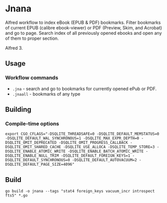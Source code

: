 # Jnana

Alfred workflow to index eBook (EPUB & PDF) bookmarks. Filter bookmarks of current EPUB (calibre ebook-viewer) or PDF (Preview, Skim, and Acrobat) and go to page. Search index of all previously opened ebooks and open any of them to proper section.

Alfred 3.

## Usage

### Workflow commands

- `.jna` - search and go to bookmarks for currently opened ePub or PDF.
- `.jnaall` - bookmarks of any type

## Building

### Compile-time options

`export CGO_CFLAGS="-DSQLITE_THREADSAFE=0 -DSQLITE_DEFAULT_MEMSTATUS=0 -DSQLITE_DEFAULT_WAL_SYNCHRONOUS=1 -DSQLITE_MAX_EXPR_DEPTH=0 -DSQLITE_OMIT_DEPRECATED -DSQLITE_OMIT_PROGRESS_CALLBACK -DSQLITE_OMIT_SHARED_CACHE -DSQLITE_USE_ALLOCA -DSQLITE_TEMP_STORE=3 -DSQLITE_ENABLE_ATOMIC_WRITE -DSQLITE_ENABLE_BATCH_ATOMIC_WRITE -DSQLITE_ENABLE_NULL_TRIM -DSQLITE_DEFAULT_FOREIGN_KEYS=1 -DSQLITE_DEFAULT_SYNCHRONOUS=0 -DSQLITE_DEFAULT_AUTOVACUUM=2 -DSQLITE_DEFAULT_PAGE_SIZE=4096"`

## Build
`go build -o jnana --tags "stat4 foreign_keys vacuum_incr introspect fts5" *.go`
